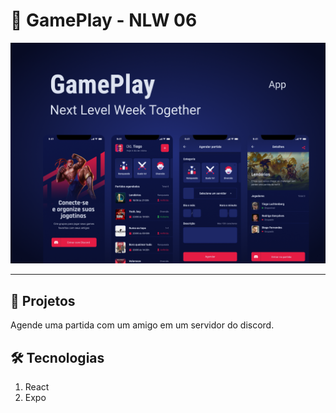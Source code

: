 # 💼 GamePlay - NLW 06

![thumbnail](./.github/thumbnail.png)

---

## 📝 Projetos

Agende uma partida com um amigo em um servidor do discord.

## 🛠 Tecnologias

1. React
2. Expo
